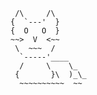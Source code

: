 ```
 /\     /\  
{  `---'  }  
{  O   O  }  
~~>  V  <~~  
 \  ~~~  /  
  `-----'____  
  /     \    \_  
 {       }\  )_\_  
  ~~~~~~~~~~  ~~
```



<!--
**ToxicSnail/ToxicSnail** is a ✨ _special_ ✨ repository because its `README.md` (this file) appears on your GitHub profile.

Here are some ideas to get you started:

- 



🔭 I’m currently working on ...
- 🌱 I’m currently learning ...
- 👯 I’m looking to collaborate on ...
- 🤔 I’m looking for help with ...
- 💬 Ask me about ...
- 📫 How to reach me: ...
- 😄 Pronouns: ...
- ⚡ Fun fact: ...
-->
